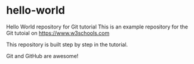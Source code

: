 # hello-world
Hello World repository for Git tutorial
This is an example repository for the Git tutoial on https://www.w3schools.com

This repository is built step by step in the tutorial.

Git and GitHub are awesome!
